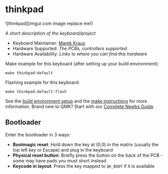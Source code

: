 # thinkpad

![thinkpad](imgur.com image replace me!)

*A short description of the keyboard/project*

* Keyboard Maintainer: [Marek Kraus](https://github.com/gamelaster)
* Hardware Supported: *The PCBs, controllers supported*
* Hardware Availability: *Links to where you can find this hardware*

Make example for this keyboard (after setting up your build environment):

    make thinkpad:default

Flashing example for this keyboard:

    make thinkpad:default:flash

See the [build environment setup](https://docs.qmk.fm/#/getting_started_build_tools) and the [make instructions](https://docs.qmk.fm/#/getting_started_make_guide) for more information. Brand new to QMK? Start with our [Complete Newbs Guide](https://docs.qmk.fm/#/newbs).

## Bootloader

Enter the bootloader in 3 ways:

* **Bootmagic reset**: Hold down the key at (0,0) in the matrix (usually the top left key or Escape) and plug in the keyboard
* **Physical reset button**: Briefly press the button on the back of the PCB - some may have pads you must short instead
* **Keycode in layout**: Press the key mapped to `QK_BOOT` if it is available
